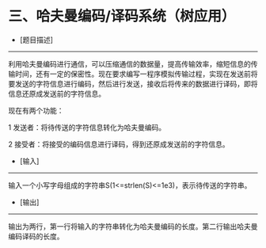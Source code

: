 三、哈夫曼编码/译码系统（树应用）
=============================

- [题目描述]

------------

利用哈夫曼编码进行通信，可以压缩通信的数据量，提高传输效率，缩短信息的传输时间，还有一定的保密性。现在要求编写一程序模拟传输过程，实现在发送前将要发送的字符信息进行编码，然后进行发送，接收后将传来的数据进行译码，即将信息还原成发送前的字符信息。

现在有两个功能：

1 发送者：将待传送的字符信息转化为哈夫曼编码。

2 接受者：将接受的编码信息进行译码，得到还原成发送前的字符信息。

- [输入]

--------

输入一个小写字母组成的字符串S(1<=strlen(S)<=1e3)，表示待传送的字符串。

- [输出]

--------

输出为两行，第一行将输入的字符串转化为哈夫曼编码的长度。第二行输出哈夫曼编码译码的长度。
